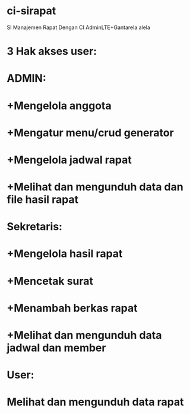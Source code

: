 # ci-sirapat
SI Manajemen Rapat Dengan CI AdminLTE+Gantarela alela
# 3 Hak akses user:
# ADMIN:
# +Mengelola anggota
# +Mengatur menu/crud generator
# +Mengelola jadwal rapat
# +Melihat dan mengunduh data dan file hasil rapat
#
# Sekretaris:
# +Mengelola hasil rapat
# +Mencetak surat
# +Menambah berkas rapat
# +Melihat dan mengunduh data jadwal dan member
#
# User:
# Melihat dan mengunduh data rapat
